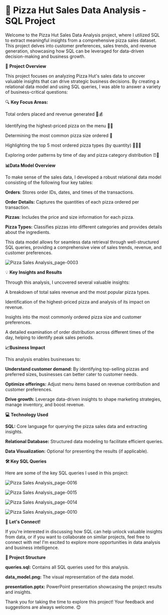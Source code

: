# 🍕 Pizza Hut Sales Data Analysis - SQL Project

Welcome to the Pizza Hut Sales Data Analysis project, where I utilized SQL to extract meaningful insights from a comprehensive pizza sales dataset. This project delves into customer preferences, sales trends, and revenue generation, showcasing how SQL can be leveraged for data-driven decision-making and business growth.

🚀 **Project Overview**

This project focuses on analyzing Pizza Hut's sales data to uncover valuable insights that can drive strategic business decisions. By creating a relational data model and using SQL queries, I was able to answer a variety of business-critical questions:

🔍 **Key Focus Areas:**

Total orders placed and revenue generated 🍕💰

Identifying the highest-priced pizza on the menu 🍕🔥

Determining the most common pizza size ordered 📏

Highlighting the top 5 most ordered pizza types (by quantity) 🥇🥈🥉

Exploring order patterns by time of day and pizza category distribution ⏰🍕

**📊Data Model Overview**

To make sense of the sales data, I developed a robust relational data model consisting of the following four key tables:

**Orders**: Stores order IDs, dates, and times of the transactions.

**Order Details:** Captures the quantities of each pizza ordered per transaction.

**Pizzas**: Includes the price and size information for each pizza.

**Pizza Types:** Classifies pizzas into different categories and provides details about the ingredients.

This data model allows for seamless data retrieval through well-structured SQL queries, providing a comprehensive view of sales trends, revenue, and customer preferences.


![Pizza Sales Analysis_page-0003](https://github.com/user-attachments/assets/03ece5d4-fb35-4a82-a0d6-76eae8603fa9)


💡 **Key Insights and Results**

Through this analysis, I uncovered several valuable insights:

A breakdown of total sales revenue and the most popular pizza types.

Identification of the highest-priced pizza and analysis of its impact on revenue.

Insights into the most commonly ordered pizza size and customer preferences.

A detailed examination of order distribution across different times of the day, helping to identify peak sales periods.

**📈Business Impact**

This analysis enables businesses to:

**Understand customer demand:** By identifying top-selling pizzas and preferred sizes, businesses can better cater to customer needs.

**Optimize offerings:** Adjust menu items based on revenue contribution and customer preferences.

**Drive growth:** Leverage data-driven insights to shape marketing strategies, manage inventory, and boost revenue.

**💻 Technology Used**

**SQL:** Core language for querying the pizza sales data and extracting insights.

**Relational Database:** Structured data modeling to facilitate efficient queries.

**Data Visualization:** Optional for presenting the results (if applicable).

**🛠️ Key SQL Queries**

Here are some of the key SQL queries I used in this project:

![Pizza Sales Analysis_page-0016](https://github.com/user-attachments/assets/e0b4849c-8910-4a2c-9ed7-a63a00f96e4a)


![Pizza Sales Analysis_page-0015](https://github.com/user-attachments/assets/123f0da2-94bc-4a34-a10a-a21e2bfe5526)


![Pizza Sales Analysis_page-0014](https://github.com/user-attachments/assets/487c0284-c594-4123-91fa-5a7babc74087)


![Pizza Sales Analysis_page-0010](https://github.com/user-attachments/assets/6fafcc48-890d-4e5f-bff9-fcd692445b14)


**🤝 Let's Connect!**

If you're interested in discussing how SQL can help unlock valuable insights from data, or if you want to collaborate on similar projects, feel free to connect with me! I'm excited to explore more opportunities in data analysis and business intelligence.

**📂 Project Structure**

**queries.sql:** Contains all SQL queries used for this analysis.

**data_model.png:** The visual representation of the data model.

**presentation.pptx:** PowerPoint presentation showcasing the project results and insights.

Thank you for taking the time to explore this project! Your feedback and suggestions are always welcome. 😊




